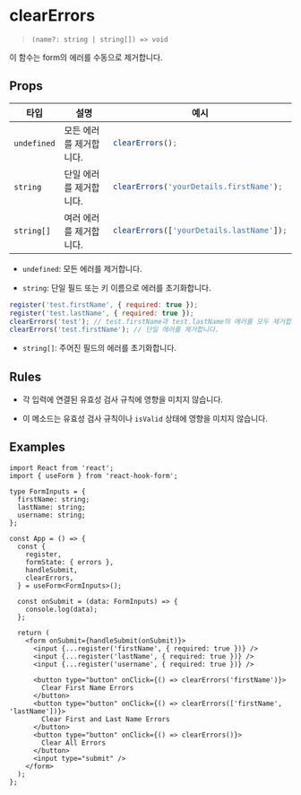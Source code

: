 # clearErrors

> `(name?: string | string[]) => void`

이 함수는 form의 에러를 수동으로 제거합니다.

## Props

<table>
<thead>
<tr>
<th>타입</th>
<th>설명</th>
<th>예시</th>
</tr>
</thead>
<tbody>
<tr>
<td>

`undefined`

</td>
<td>모든 에러를 제거합니다.</td>
<td>

```js
clearErrors();
```

</td>
</tr>
<tr>
<td>

`string`

</td>
<td>단일 에러를 제거합니다.</td>
<td>

```js
clearErrors('yourDetails.firstName');
```

</td>
</tr>
<tr>
<td>

`string[]`

</td>
<td>여러 에러를 제거합니다.</td>
<td>

```js
clearErrors(['yourDetails.lastName']);
```

</td>
</tr>
</tbody>
</table>

- `undefined`: 모든 에러를 제거합니다.

- `string`: 단일 필드 또는 키 이름으로 에러를 초기화합니다.

```js
register('test.firstName', { required: true });
register('test.lastName', { required: true });
clearErrors('test'); // test.firstName과 test.lastName의 에러를 모두 제거합니다.
clearErrors('test.firstName'); // 단일 에러를 제거합니다.
```

- `string[]`: 주어진 필드의 에러를 초기화합니다.

## Rules

- 각 입력에 연결된 유효성 검사 규칙에 영향을 미치지 않습니다.

- 이 메소드는 유효성 검사 규칙이나 `isValid` 상태에 영향을 미치지 않습니다.

## Examples

```tsx
import React from 'react';
import { useForm } from 'react-hook-form';

type FormInputs = {
  firstName: string;
  lastName: string;
  username: string;
};

const App = () => {
  const {
    register,
    formState: { errors },
    handleSubmit,
    clearErrors,
  } = useForm<FormInputs>();

  const onSubmit = (data: FormInputs) => {
    console.log(data);
  };

  return (
    <form onSubmit={handleSubmit(onSubmit)}>
      <input {...register('firstName', { required: true })} />
      <input {...register('lastName', { required: true })} />
      <input {...register('username', { required: true })} />

      <button type="button" onClick={() => clearErrors('firstName')}>
        Clear First Name Errors
      </button>
      <button type="button" onClick={() => clearErrors(['firstName', 'lastName'])}>
        Clear First and Last Name Errors
      </button>
      <button type="button" onClick={() => clearErrors()}>
        Clear All Errors
      </button>
      <input type="submit" />
    </form>
  );
};
```
